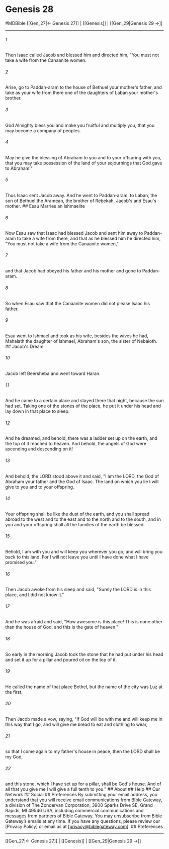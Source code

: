 # Genesis 28
#MDBible
[[Gen_27|← Genesis 27]] | [[Genesis]] | [[Gen_29|Genesis 29 →]]

***


###### 1 
Then Isaac called Jacob and blessed him and directed him, "You must not take a wife from the Canaanite women. 

###### 2 
Arise, go to Paddan-aram to the house of Bethuel your mother's father, and take as your wife from there one of the daughters of Laban your mother's brother. 

###### 3 
God Almighty bless you and make you fruitful and multiply you, that you may become a company of peoples. 

###### 4 
May he give the blessing of Abraham to you and to your offspring with you, that you may take possession of the land of your sojournings that God gave to Abraham!" 

###### 5 
Thus Isaac sent Jacob away. And he went to Paddan-aram, to Laban, the son of Bethuel the Aramean, the brother of Rebekah, Jacob's and Esau's mother. ## Esau Marries an Ishmaelite 

###### 6 
Now Esau saw that Isaac had blessed Jacob and sent him away to Paddan-aram to take a wife from there, and that as he blessed him he directed him, "You must not take a wife from the Canaanite women," 

###### 7 
and that Jacob had obeyed his father and his mother and gone to Paddan-aram. 

###### 8 
So when Esau saw that the Canaanite women did not please Isaac his father, 

###### 9 
Esau went to Ishmael and took as his wife, besides the wives he had, Mahalath the daughter of Ishmael, Abraham's son, the sister of Nebaioth. ## Jacob's Dream 

###### 10 
Jacob left Beersheba and went toward Haran. 

###### 11 
And he came to a certain place and stayed there that night, because the sun had set. Taking one of the stones of the place, he put it under his head and lay down in that place to sleep. 

###### 12 
And he dreamed, and behold, there was a ladder set up on the earth, and the top of it reached to heaven. And behold, the angels of God were ascending and descending on it! 

###### 13 
And behold, the LORD stood above it and said, "I am the LORD, the God of Abraham your father and the God of Isaac. The land on which you lie I will give to you and to your offspring. 

###### 14 
Your offspring shall be like the dust of the earth, and you shall spread abroad to the west and to the east and to the north and to the south, and in you and your offspring shall all the families of the earth be blessed. 

###### 15 
Behold, I am with you and will keep you wherever you go, and will bring you back to this land. For I will not leave you until I have done what I have promised you." 

###### 16 
Then Jacob awoke from his sleep and said, "Surely the LORD is in this place, and I did not know it." 

###### 17 
And he was afraid and said, "How awesome is this place! This is none other than the house of God, and this is the gate of heaven." 

###### 18 
So early in the morning Jacob took the stone that he had put under his head and set it up for a pillar and poured oil on the top of it. 

###### 19 
He called the name of that place Bethel, but the name of the city was Luz at the first. 

###### 20 
Then Jacob made a vow, saying, "If God will be with me and will keep me in this way that I go, and will give me bread to eat and clothing to wear, 

###### 21 
so that I come again to my father's house in peace, then the LORD shall be my God, 

###### 22 
and this stone, which I have set up for a pillar, shall be God's house. And of all that you give me I will give a full tenth to you." ## About ## Help ## Our Network ## Social ## Preferences By submitting your email address, you understand that you will receive email communications from Bible Gateway, a division of The Zondervan Corporation, 3900 Sparks Drive SE, Grand Rapids, MI 49546 USA, including commercial communications and messages from partners of Bible Gateway. You may unsubscribe from Bible Gateway&rsquo;s emails at any time. If you have any questions, please review our [Privacy Policy] or email us at [privacy@biblegateway.com]. ## Preferences

***

[[Gen_27|← Genesis 27]] | [[Genesis]] | [[Gen_29|Genesis 29 →]]
